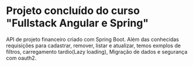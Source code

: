 # Projeto concluído do curso "Fullstack Angular e Spring"
API de projeto financeiro criado com Spring Boot. Além das conhecidas requisições para cadastrar, remover, listar e atualizar, temos exmplos de filtros, carregamento tardio(Lazy loading), Migração de dados e segurança com oauth2.
